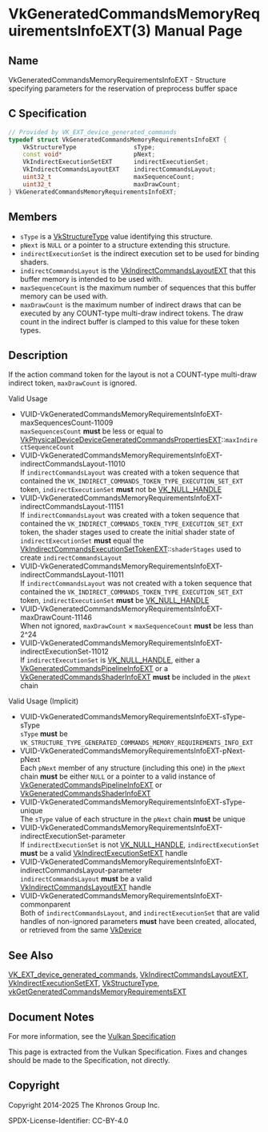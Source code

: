 # VkGeneratedCommandsMemoryRequirementsInfoEXT(3) Manual Page

## Name

VkGeneratedCommandsMemoryRequirementsInfoEXT - Structure specifying parameters for the reservation of preprocess buffer space



## [](#_c_specification)C Specification

```c++
// Provided by VK_EXT_device_generated_commands
typedef struct VkGeneratedCommandsMemoryRequirementsInfoEXT {
    VkStructureType                sType;
    const void*                    pNext;
    VkIndirectExecutionSetEXT      indirectExecutionSet;
    VkIndirectCommandsLayoutEXT    indirectCommandsLayout;
    uint32_t                       maxSequenceCount;
    uint32_t                       maxDrawCount;
} VkGeneratedCommandsMemoryRequirementsInfoEXT;
```

## [](#_members)Members

- `sType` is a [VkStructureType](https://registry.khronos.org/vulkan/specs/latest/man/html/VkStructureType.html) value identifying this structure.
- `pNext` is `NULL` or a pointer to a structure extending this structure.
- `indirectExecutionSet` is the indirect execution set to be used for binding shaders.
- `indirectCommandsLayout` is the [VkIndirectCommandsLayoutEXT](https://registry.khronos.org/vulkan/specs/latest/man/html/VkIndirectCommandsLayoutEXT.html) that this buffer memory is intended to be used with.
- `maxSequenceCount` is the maximum number of sequences that this buffer memory can be used with.
- `maxDrawCount` is the maximum number of indirect draws that can be executed by any COUNT-type multi-draw indirect tokens. The draw count in the indirect buffer is clamped to this value for these token types.

## [](#_description)Description

If the action command token for the layout is not a COUNT-type multi-draw indirect token, `maxDrawCount` is ignored.

Valid Usage

- [](#VUID-VkGeneratedCommandsMemoryRequirementsInfoEXT-maxSequencesCount-11009)VUID-VkGeneratedCommandsMemoryRequirementsInfoEXT-maxSequencesCount-11009  
  `maxSequencesCount` **must** be less or equal to [VkPhysicalDeviceDeviceGeneratedCommandsPropertiesEXT](https://registry.khronos.org/vulkan/specs/latest/man/html/VkPhysicalDeviceDeviceGeneratedCommandsPropertiesEXT.html)::`maxIndirectSequenceCount`
- [](#VUID-VkGeneratedCommandsMemoryRequirementsInfoEXT-indirectCommandsLayout-11010)VUID-VkGeneratedCommandsMemoryRequirementsInfoEXT-indirectCommandsLayout-11010  
  If `indirectCommandsLayout` was created with a token sequence that contained the `VK_INDIRECT_COMMANDS_TOKEN_TYPE_EXECUTION_SET_EXT` token, `indirectExecutionSet` **must** not be [VK\_NULL\_HANDLE](https://registry.khronos.org/vulkan/specs/latest/man/html/VK_NULL_HANDLE.html)
- [](#VUID-VkGeneratedCommandsMemoryRequirementsInfoEXT-indirectCommandsLayout-11151)VUID-VkGeneratedCommandsMemoryRequirementsInfoEXT-indirectCommandsLayout-11151  
  If `indirectCommandsLayout` was created with a token sequence that contained the `VK_INDIRECT_COMMANDS_TOKEN_TYPE_EXECUTION_SET_EXT` token, the shader stages used to create the initial shader state of `indirectExecutionSet` **must** equal the [VkIndirectCommandsExecutionSetTokenEXT](https://registry.khronos.org/vulkan/specs/latest/man/html/VkIndirectCommandsExecutionSetTokenEXT.html)::`shaderStages` used to create `indirectCommandsLayout`
- [](#VUID-VkGeneratedCommandsMemoryRequirementsInfoEXT-indirectCommandsLayout-11011)VUID-VkGeneratedCommandsMemoryRequirementsInfoEXT-indirectCommandsLayout-11011  
  If `indirectCommandsLayout` was not created with a token sequence that contained the `VK_INDIRECT_COMMANDS_TOKEN_TYPE_EXECUTION_SET_EXT` token, `indirectExecutionSet` **must** be [VK\_NULL\_HANDLE](https://registry.khronos.org/vulkan/specs/latest/man/html/VK_NULL_HANDLE.html)
- [](#VUID-VkGeneratedCommandsMemoryRequirementsInfoEXT-maxDrawCount-11146)VUID-VkGeneratedCommandsMemoryRequirementsInfoEXT-maxDrawCount-11146  
  When not ignored, `maxDrawCount` × `maxSequenceCount` **must** be less than 2^24
- [](#VUID-VkGeneratedCommandsMemoryRequirementsInfoEXT-indirectExecutionSet-11012)VUID-VkGeneratedCommandsMemoryRequirementsInfoEXT-indirectExecutionSet-11012  
  If `indirectExecutionSet` is [VK\_NULL\_HANDLE](https://registry.khronos.org/vulkan/specs/latest/man/html/VK_NULL_HANDLE.html), either a [VkGeneratedCommandsPipelineInfoEXT](https://registry.khronos.org/vulkan/specs/latest/man/html/VkGeneratedCommandsPipelineInfoEXT.html) or a [VkGeneratedCommandsShaderInfoEXT](https://registry.khronos.org/vulkan/specs/latest/man/html/VkGeneratedCommandsShaderInfoEXT.html) **must** be included in the `pNext` chain

Valid Usage (Implicit)

- [](#VUID-VkGeneratedCommandsMemoryRequirementsInfoEXT-sType-sType)VUID-VkGeneratedCommandsMemoryRequirementsInfoEXT-sType-sType  
  `sType` **must** be `VK_STRUCTURE_TYPE_GENERATED_COMMANDS_MEMORY_REQUIREMENTS_INFO_EXT`
- [](#VUID-VkGeneratedCommandsMemoryRequirementsInfoEXT-pNext-pNext)VUID-VkGeneratedCommandsMemoryRequirementsInfoEXT-pNext-pNext  
  Each `pNext` member of any structure (including this one) in the `pNext` chain **must** be either `NULL` or a pointer to a valid instance of [VkGeneratedCommandsPipelineInfoEXT](https://registry.khronos.org/vulkan/specs/latest/man/html/VkGeneratedCommandsPipelineInfoEXT.html) or [VkGeneratedCommandsShaderInfoEXT](https://registry.khronos.org/vulkan/specs/latest/man/html/VkGeneratedCommandsShaderInfoEXT.html)
- [](#VUID-VkGeneratedCommandsMemoryRequirementsInfoEXT-sType-unique)VUID-VkGeneratedCommandsMemoryRequirementsInfoEXT-sType-unique  
  The `sType` value of each structure in the `pNext` chain **must** be unique
- [](#VUID-VkGeneratedCommandsMemoryRequirementsInfoEXT-indirectExecutionSet-parameter)VUID-VkGeneratedCommandsMemoryRequirementsInfoEXT-indirectExecutionSet-parameter  
  If `indirectExecutionSet` is not [VK\_NULL\_HANDLE](https://registry.khronos.org/vulkan/specs/latest/man/html/VK_NULL_HANDLE.html), `indirectExecutionSet` **must** be a valid [VkIndirectExecutionSetEXT](https://registry.khronos.org/vulkan/specs/latest/man/html/VkIndirectExecutionSetEXT.html) handle
- [](#VUID-VkGeneratedCommandsMemoryRequirementsInfoEXT-indirectCommandsLayout-parameter)VUID-VkGeneratedCommandsMemoryRequirementsInfoEXT-indirectCommandsLayout-parameter  
  `indirectCommandsLayout` **must** be a valid [VkIndirectCommandsLayoutEXT](https://registry.khronos.org/vulkan/specs/latest/man/html/VkIndirectCommandsLayoutEXT.html) handle
- [](#VUID-VkGeneratedCommandsMemoryRequirementsInfoEXT-commonparent)VUID-VkGeneratedCommandsMemoryRequirementsInfoEXT-commonparent  
  Both of `indirectCommandsLayout`, and `indirectExecutionSet` that are valid handles of non-ignored parameters **must** have been created, allocated, or retrieved from the same [VkDevice](https://registry.khronos.org/vulkan/specs/latest/man/html/VkDevice.html)

## [](#_see_also)See Also

[VK\_EXT\_device\_generated\_commands](https://registry.khronos.org/vulkan/specs/latest/man/html/VK_EXT_device_generated_commands.html), [VkIndirectCommandsLayoutEXT](https://registry.khronos.org/vulkan/specs/latest/man/html/VkIndirectCommandsLayoutEXT.html), [VkIndirectExecutionSetEXT](https://registry.khronos.org/vulkan/specs/latest/man/html/VkIndirectExecutionSetEXT.html), [VkStructureType](https://registry.khronos.org/vulkan/specs/latest/man/html/VkStructureType.html), [vkGetGeneratedCommandsMemoryRequirementsEXT](https://registry.khronos.org/vulkan/specs/latest/man/html/vkGetGeneratedCommandsMemoryRequirementsEXT.html)

## [](#_document_notes)Document Notes

For more information, see the [Vulkan Specification](https://registry.khronos.org/vulkan/specs/latest/html/vkspec.html#VkGeneratedCommandsMemoryRequirementsInfoEXT)

This page is extracted from the Vulkan Specification. Fixes and changes should be made to the Specification, not directly.

## [](#_copyright)Copyright

Copyright 2014-2025 The Khronos Group Inc.

SPDX-License-Identifier: CC-BY-4.0